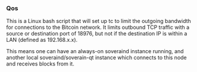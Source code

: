 ### Qos ###

This is a Linux bash script that will set up tc to limit the outgoing bandwidth for connections to the Bitcoin network. It limits outbound TCP traffic with a source or destination port of 18976, but not if the destination IP is within a LAN (defined as 192.168.x.x).

This means one can have an always-on soveraind instance running, and another local soveraind/soverain-qt instance which connects to this node and receives blocks from it.

